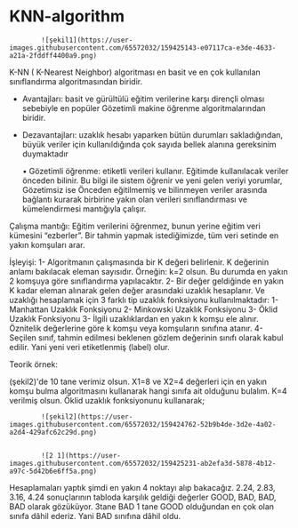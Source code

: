 # KNN-algorithm

            ![şekil1](https://user-images.githubusercontent.com/65572032/159425143-e07117ca-e3de-4633-a21a-2fddff4400a9.png)

K-NN ( K-Nearest Neighbor) algoritması en basit ve en çok kullanılan sınıflandırma algoritmasından biridir. 
-	Avantajları: basit ve gürültülü eğitim verilerine karşı dirençli olması sebebiyle en popüler Gözetimli makine öğrenme algoritmalarından biridir.
-	Dezavantajları: uzaklık hesabı yaparken bütün durumları sakladığından, büyük veriler için kullanıldığında çok sayıda bellek alanına gereksinim duymaktadır

      •	Gözetimli öğrenme: etiketli verileri kullanır. Eğitimde kullanılacak veriler önceden bilinir. Bu bilgi ile sistem öğrenir ve yeni gelen veriyi yorumlar, Gözetimsiz ise Önceden eğitilmemiş ve bilinmeyen veriler arasında bağlantı kurarak birbirine yakın olan verileri sınıflandırması ve kümelendirmesi mantığıyla çalışır.


Çalışma mantığı:
Eğitim verilerini öğrenmez, bunun yerine eğitim veri kümesini “ezberler”. Bir tahmin yapmak istediğimizde, tüm veri setinde en yakın komşuları arar.


İşleyişi:
1-	Algoritmanın çalışmasında bir K değeri belirlenir. K değerinin anlamı bakılacak eleman sayısıdır. Örneğin: k=2 olsun. Bu durumda en yakın 2 komşuya göre sınıflandırma yapılacaktır.
2-	Bir değer geldiğinde en yakın K kadar eleman alınarak gelen değer arasındaki uzaklık hesaplanır. Ve uzaklığı hesaplamak için 3 farklı tip uzaklık fonksiyonu kullanılmaktadır: 
1- Manhattan Uzaklık Fonksiyonu	 2- Minkowski Uzaklık Fonksiyonu 3- Öklid Uzaklık Fonksiyonu
3-	İlgili uzaklıklardan en yakın k komşu ele alınır. Öznitelik değerlerine göre k komşu veya komşuların sınıfına atanır.
4-	Seçilen sınıf, tahmin edilmesi beklenen gözlem değerinin sınıfı olarak kabul edilir. Yani yeni veri etiketlenmiş (label) olur.





Teorik örnek:


(şekil2)'de 10 tane verimiz olsun. X1=8 ve X2=4 değerleri için en yakın komşu bulma algoritmasını kullanarak hangi sınıfa ait olduğunu bulalım. K=4 verilmiş olsun. Öklid uzaklık fonksiyonunu kullanarak;

            ![şekil2](https://user-images.githubusercontent.com/65572032/159424762-52b9b4de-3d2e-4a02-a2d4-429afc62c29d.png)


            ![2 1](https://user-images.githubusercontent.com/65572032/159425231-ab2efa3d-5878-4b12-a97c-5d42b6e6ff5a.png)






Hesaplamaları yaptık şimdi en yakın 4 noktayı alıp bakacağız. 2.24, 2.83, 3.16, 4.24 sonuçlarının tabloda karşılık geldiği değerler GOOD, BAD, BAD, BAD olarak gözüküyor. 3tane BAD 1 tane GOOD olduğundan en çok olan sınıfa dâhil ederiz. Yani BAD sınıfına dâhil oldu.








